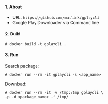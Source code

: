 #### 1. About

- URL: `https://github.com/matlink/gplaycli`
- Google Play Downloader via Command line


#### 2. Build
```
# docker build -t gplaycli .
```


#### 3. Run

Search package:
```
# docker run --rm -it gplaycli -s <app_name>
```

Download:
```
# docker run --rm -it -v /tmp:/tmp gplaycli \
-p -d <package_name> -f /tmp/
```
